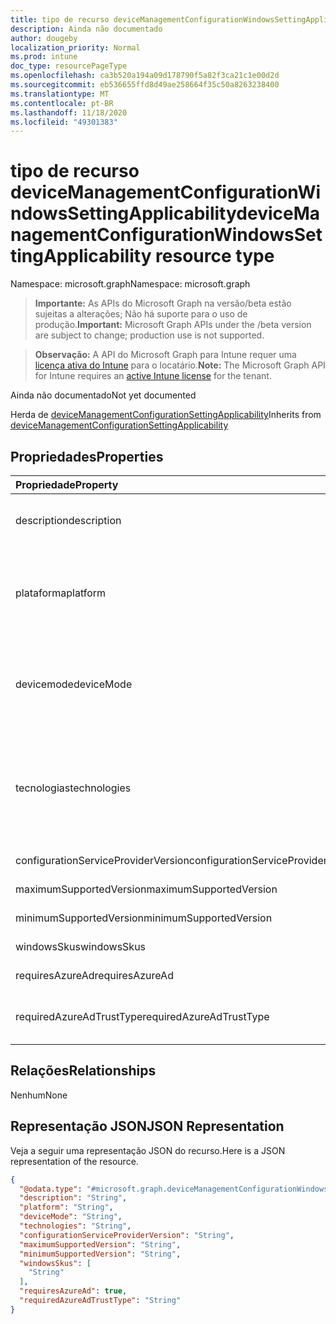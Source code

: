 ```yaml
---
title: tipo de recurso deviceManagementConfigurationWindowsSettingApplicability
description: Ainda não documentado
author: dougeby
localization_priority: Normal
ms.prod: intune
doc_type: resourcePageType
ms.openlocfilehash: ca3b520a194a09d178790f5a82f3ca21c1e00d2d
ms.sourcegitcommit: eb536655ffd8d49ae258664f35c50a8263238400
ms.translationtype: MT
ms.contentlocale: pt-BR
ms.lasthandoff: 11/18/2020
ms.locfileid: "49301383"
---
```

# <a name="devicemanagementconfigurationwindowssettingapplicability-resource-type"></a><span data-ttu-id="f177d-103">tipo de recurso deviceManagementConfigurationWindowsSettingApplicability</span><span class="sxs-lookup"><span data-stu-id="f177d-103">deviceManagementConfigurationWindowsSettingApplicability resource type</span></span>

<span data-ttu-id="f177d-104">Namespace: microsoft.graph</span><span class="sxs-lookup"><span data-stu-id="f177d-104">Namespace: microsoft.graph</span></span>

> <span data-ttu-id="f177d-105">**Importante:** As APIs do Microsoft Graph na versão/beta estão sujeitas a alterações; Não há suporte para o uso de produção.</span><span class="sxs-lookup"><span data-stu-id="f177d-105">**Important:** Microsoft Graph APIs under the /beta version are subject to change; production use is not supported.</span></span>

> <span data-ttu-id="f177d-106">**Observação:** A API do Microsoft Graph para Intune requer uma [licença ativa do Intune](https://go.microsoft.com/fwlink/?linkid=839381) para o locatário.</span><span class="sxs-lookup"><span data-stu-id="f177d-106">**Note:** The Microsoft Graph API for Intune requires an [active Intune license](https://go.microsoft.com/fwlink/?linkid=839381) for the tenant.</span></span>

<span data-ttu-id="f177d-107">Ainda não documentado</span><span class="sxs-lookup"><span data-stu-id="f177d-107">Not yet documented</span></span>


<span data-ttu-id="f177d-108">Herda de [deviceManagementConfigurationSettingApplicability](../resources/intune-deviceconfigv2-devicemanagementconfigurationsettingapplicability.md)</span><span class="sxs-lookup"><span data-stu-id="f177d-108">Inherits from [deviceManagementConfigurationSettingApplicability](../resources/intune-deviceconfigv2-devicemanagementconfigurationsettingapplicability.md)</span></span>

## <a name="properties"></a><span data-ttu-id="f177d-109">Propriedades</span><span class="sxs-lookup"><span data-stu-id="f177d-109">Properties</span></span>
|<span data-ttu-id="f177d-110">Propriedade</span><span class="sxs-lookup"><span data-stu-id="f177d-110">Property</span></span>|<span data-ttu-id="f177d-111">Tipo</span><span class="sxs-lookup"><span data-stu-id="f177d-111">Type</span></span>|<span data-ttu-id="f177d-112">Descrição</span><span class="sxs-lookup"><span data-stu-id="f177d-112">Description</span></span>|
|:---|:---|:---|
|<span data-ttu-id="f177d-113">description</span><span class="sxs-lookup"><span data-stu-id="f177d-113">description</span></span>|<span data-ttu-id="f177d-114">String</span><span class="sxs-lookup"><span data-stu-id="f177d-114">String</span></span>|<span data-ttu-id="f177d-115">Descrição da configuração herdada de [deviceManagementConfigurationSettingApplicability](../resources/intune-deviceconfigv2-devicemanagementconfigurationsettingapplicability.md)</span><span class="sxs-lookup"><span data-stu-id="f177d-115">description of the setting Inherited from [deviceManagementConfigurationSettingApplicability](../resources/intune-deviceconfigv2-devicemanagementconfigurationsettingapplicability.md)</span></span>|
|<span data-ttu-id="f177d-116">plataforma</span><span class="sxs-lookup"><span data-stu-id="f177d-116">platform</span></span>|[<span data-ttu-id="f177d-117">deviceManagementConfigurationPlatforms</span><span class="sxs-lookup"><span data-stu-id="f177d-117">deviceManagementConfigurationPlatforms</span></span>](../resources/intune-deviceconfigv2-devicemanagementconfigurationplatforms.md)|<span data-ttu-id="f177d-118">A configuração de plataforma pode ser aplicada no herdado de [deviceManagementConfigurationSettingApplicability](../resources/intune-deviceconfigv2-devicemanagementconfigurationsettingapplicability.md).</span><span class="sxs-lookup"><span data-stu-id="f177d-118">Platform setting can be applied on Inherited from [deviceManagementConfigurationSettingApplicability](../resources/intune-deviceconfigv2-devicemanagementconfigurationsettingapplicability.md).</span></span> <span data-ttu-id="f177d-119">Os valores possíveis são: `none`, `macOS`, `windows10X`, `windows10`.</span><span class="sxs-lookup"><span data-stu-id="f177d-119">Possible values are: `none`, `macOS`, `windows10X`, `windows10`.</span></span>|
|<span data-ttu-id="f177d-120">devicemode</span><span class="sxs-lookup"><span data-stu-id="f177d-120">deviceMode</span></span>|[<span data-ttu-id="f177d-121">deviceManagementConfigurationDeviceMode</span><span class="sxs-lookup"><span data-stu-id="f177d-121">deviceManagementConfigurationDeviceMode</span></span>](../resources/intune-deviceconfigv2-devicemanagementconfigurationdevicemode.md)|<span data-ttu-id="f177d-122">O modo de dispositivo que a configuração pode ser aplicada no herdado de [deviceManagementConfigurationSettingApplicability](../resources/intune-deviceconfigv2-devicemanagementconfigurationsettingapplicability.md).</span><span class="sxs-lookup"><span data-stu-id="f177d-122">Device Mode that setting can be applied on Inherited from [deviceManagementConfigurationSettingApplicability](../resources/intune-deviceconfigv2-devicemanagementconfigurationsettingapplicability.md).</span></span> <span data-ttu-id="f177d-123">Os valores possíveis são: `none` e `kiosk`.</span><span class="sxs-lookup"><span data-stu-id="f177d-123">Possible values are: `none`, `kiosk`.</span></span>|
|<span data-ttu-id="f177d-124">tecnologias</span><span class="sxs-lookup"><span data-stu-id="f177d-124">technologies</span></span>|[<span data-ttu-id="f177d-125">deviceManagementConfigurationTechnologies</span><span class="sxs-lookup"><span data-stu-id="f177d-125">deviceManagementConfigurationTechnologies</span></span>](../resources/intune-deviceconfigv2-devicemanagementconfigurationtechnologies.md)|<span data-ttu-id="f177d-126">Quais canais de tecnologia essa configuração pode ser implantada por herança de [deviceManagementConfigurationSettingApplicability](../resources/intune-deviceconfigv2-devicemanagementconfigurationsettingapplicability.md).</span><span class="sxs-lookup"><span data-stu-id="f177d-126">Which technology channels this setting can be deployed through Inherited from [deviceManagementConfigurationSettingApplicability](../resources/intune-deviceconfigv2-devicemanagementconfigurationsettingapplicability.md).</span></span> <span data-ttu-id="f177d-127">Os valores possíveis são: `none`, `mdm`, `windows10XManagement`, `configManager`.</span><span class="sxs-lookup"><span data-stu-id="f177d-127">Possible values are: `none`, `mdm`, `windows10XManagement`, `configManager`.</span></span>|
|<span data-ttu-id="f177d-128">configurationServiceProviderVersion</span><span class="sxs-lookup"><span data-stu-id="f177d-128">configurationServiceProviderVersion</span></span>|<span data-ttu-id="f177d-129">String</span><span class="sxs-lookup"><span data-stu-id="f177d-129">String</span></span>|<span data-ttu-id="f177d-130">Versão da configuração de CSP é parte de</span><span class="sxs-lookup"><span data-stu-id="f177d-130">Version of CSP setting is a part of</span></span>|
|<span data-ttu-id="f177d-131">maximumSupportedVersion</span><span class="sxs-lookup"><span data-stu-id="f177d-131">maximumSupportedVersion</span></span>|<span data-ttu-id="f177d-132">String</span><span class="sxs-lookup"><span data-stu-id="f177d-132">String</span></span>|<span data-ttu-id="f177d-133">Versão máxima com suporte do Windows</span><span class="sxs-lookup"><span data-stu-id="f177d-133">Maximum supported version of Windows</span></span>|
|<span data-ttu-id="f177d-134">minimumSupportedVersion</span><span class="sxs-lookup"><span data-stu-id="f177d-134">minimumSupportedVersion</span></span>|<span data-ttu-id="f177d-135">String</span><span class="sxs-lookup"><span data-stu-id="f177d-135">String</span></span>|<span data-ttu-id="f177d-136">Versão mínima com suporte do Windows</span><span class="sxs-lookup"><span data-stu-id="f177d-136">Minimum supported version of Windows</span></span>|
|<span data-ttu-id="f177d-137">windowsSkus</span><span class="sxs-lookup"><span data-stu-id="f177d-137">windowsSkus</span></span>|<span data-ttu-id="f177d-138">coleção [deviceManagementConfigurationWindowsSkus](../resources/intune-deviceconfigv2-devicemanagementconfigurationwindowsskus.md)</span><span class="sxs-lookup"><span data-stu-id="f177d-138">[deviceManagementConfigurationWindowsSkus](../resources/intune-deviceconfigv2-devicemanagementconfigurationwindowsskus.md) collection</span></span>|<span data-ttu-id="f177d-139">Lista de SKUs do Windows às quais a configuração se aplica</span><span class="sxs-lookup"><span data-stu-id="f177d-139">List of Windows SKUs that the setting is applicable for</span></span>|
|<span data-ttu-id="f177d-140">requiresAzureAd</span><span class="sxs-lookup"><span data-stu-id="f177d-140">requiresAzureAd</span></span>|<span data-ttu-id="f177d-141">Booliano</span><span class="sxs-lookup"><span data-stu-id="f177d-141">Boolean</span></span>|<span data-ttu-id="f177d-142">Requisito de configuração AzureAD</span><span class="sxs-lookup"><span data-stu-id="f177d-142">AzureAD setting requirement</span></span>|
|<span data-ttu-id="f177d-143">requiredAzureAdTrustType</span><span class="sxs-lookup"><span data-stu-id="f177d-143">requiredAzureAdTrustType</span></span>|[<span data-ttu-id="f177d-144">deviceManagementConfigurationAzureAdTrustType</span><span class="sxs-lookup"><span data-stu-id="f177d-144">deviceManagementConfigurationAzureAdTrustType</span></span>](../resources/intune-deviceconfigv2-devicemanagementconfigurationazureadtrusttype.md)|<span data-ttu-id="f177d-145">Tipo de confiança AzureAD necessário.</span><span class="sxs-lookup"><span data-stu-id="f177d-145">Required AzureAD trust type.</span></span> <span data-ttu-id="f177d-146">Os valores possíveis são: `none`, `azureAdJoined`, `addWorkAccount`, `mdmOnly`.</span><span class="sxs-lookup"><span data-stu-id="f177d-146">Possible values are: `none`, `azureAdJoined`, `addWorkAccount`, `mdmOnly`.</span></span>|

## <a name="relationships"></a><span data-ttu-id="f177d-147">Relações</span><span class="sxs-lookup"><span data-stu-id="f177d-147">Relationships</span></span>
<span data-ttu-id="f177d-148">Nenhum</span><span class="sxs-lookup"><span data-stu-id="f177d-148">None</span></span>

## <a name="json-representation"></a><span data-ttu-id="f177d-149">Representação JSON</span><span class="sxs-lookup"><span data-stu-id="f177d-149">JSON Representation</span></span>
<span data-ttu-id="f177d-150">Veja a seguir uma representação JSON do recurso.</span><span class="sxs-lookup"><span data-stu-id="f177d-150">Here is a JSON representation of the resource.</span></span>
<!-- {
  "blockType": "resource",
  "@odata.type": "microsoft.graph.deviceManagementConfigurationWindowsSettingApplicability"
}
-->
``` json
{
  "@odata.type": "#microsoft.graph.deviceManagementConfigurationWindowsSettingApplicability",
  "description": "String",
  "platform": "String",
  "deviceMode": "String",
  "technologies": "String",
  "configurationServiceProviderVersion": "String",
  "maximumSupportedVersion": "String",
  "minimumSupportedVersion": "String",
  "windowsSkus": [
    "String"
  ],
  "requiresAzureAd": true,
  "requiredAzureAdTrustType": "String"
}
```




